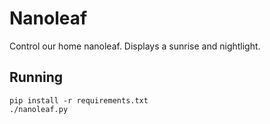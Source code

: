 # Nanoleaf

Control our home nanoleaf. Displays a sunrise and nightlight.

## Running

```
pip install -r requirements.txt
./nanoleaf.py
```
